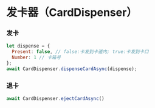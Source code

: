 # 发卡器（CardDispenser）

### 发卡
```js
let dispense = {
  Present: false, // false:卡发到卡道内; true:卡发到卡口
  Number: 1 // 卡箱号
};
await CardDispenser.dispenseCardAsync(dispense);
```

### 退卡
```js
await CardDispenser.ejectCardAsync()
```
